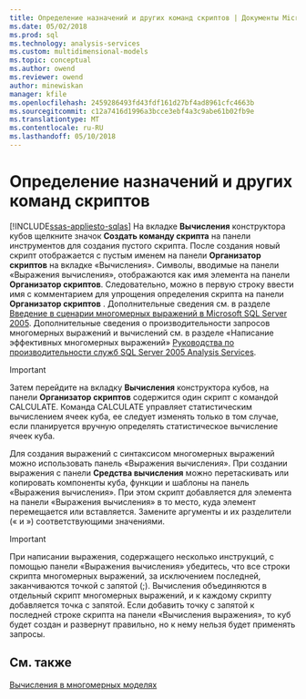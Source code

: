 ```yaml
---
title: Определение назначений и других команд скриптов | Документы Microsoft
ms.date: 05/02/2018
ms.prod: sql
ms.technology: analysis-services
ms.custom: multidimensional-models
ms.topic: conceptual
ms.author: owend
ms.reviewer: owend
author: minewiskan
manager: kfile
ms.openlocfilehash: 2459286493fd43fdf161d27bf4ad8961cfc4663b
ms.sourcegitcommit: c12a7416d1996a3bcce3ebf4a3c9abe61b02fb9e
ms.translationtype: MT
ms.contentlocale: ru-RU
ms.lasthandoff: 05/10/2018
---
```

# <a name="define-assignments-and-other-script-commands"></a>Определение назначений и других команд скриптов
[!INCLUDE[ssas-appliesto-sqlas](../../includes/ssas-appliesto-sqlas.md)]
  На вкладке **Вычисления** конструктора кубов щелкните значок **Создать команду скрипта** на панели инструментов для создания пустого скрипта. После создания новый скрипт отображается с пустым именем на панели **Организатор скриптов** на вкладке «Вычисления». Символы, вводимые на панели «Выражения вычисления», отображаются как имя элемента на панели **Организатор скриптов**. Следовательно, можно в первую строку ввести имя с комментарием для упрощения определения скрипта на панели **Организатор скриптов** . Дополнительные сведения см. в разделе [Введение в сценарии многомерных выражений в Microsoft SQL Server 2005](http://go.microsoft.com/fwlink/?LinkId=81892). Дополнительные сведения о производительности запросов многомерных выражений и вычислений см. в разделе «Написание эффективных многомерных выражений» [Руководства по производительности служб SQL Server 2005 Analysis Services](http://go.microsoft.com/fwlink/?LinkId=81621).  
  
> [!IMPORTANT]  
>  Затем перейдите на вкладку **Вычисления** конструктора кубов, на панели **Организатор скриптов** содержится один скрипт с командой CALCULATE. Команда CALCULATE управляет статистическим вычислением ячеек куба, ее следует изменять только в том случае, если планируется вручную определять статистическое вычисление ячеек куба.  
  
 Для создания выражений с синтаксисом многомерных выражений можно использовать панель «Выражения вычисления». При создании выражения с панели **Средства вычисления** можно перетаскивать или копировать компоненты куба, функции и шаблоны на панель «Выражения вычисления». При этом скрипт добавляется для элемента на панели «Выражения вычисления» в то место, куда элемент перемещается или вставляется. Замените аргументы и их разделители (« и ») соответствующими значениями.  
  
> [!IMPORTANT]  
>  При написании выражения, содержащего несколько инструкций, с помощью панели «Выражения вычисления» убедитесь, что все строки скрипта многомерных выражений, за исключением последней, заканчиваются точкой с запятой (;). Вычисления объединяются в отдельный скрипт многомерных выражений, и к каждому скрипту добавляется точка с запятой. Если добавить точку с запятой к последней строке скрипта на панели «Вычисления выражения», то куб будет создан и развернут правильно, но к нему нельзя будет применять запросы.  
  
## <a name="see-also"></a>См. также  
 [Вычисления в многомерных моделях](../../analysis-services/multidimensional-models/calculations-in-multidimensional-models.md)  
  
  
